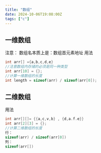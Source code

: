 ```yaml
---
title: "数组"
date: 2024-10-06T19:08:00Z
tags: ["c"]
---
```


## 一维数组

注意：
数组名本质上是：数组首元素地址
用法

```c
int arr[] ={a,b,c,d,e}
//注意数组内存储的必须是同一种类型
int arr[10] = {};
//计算一维数组的长度
int length = sizeof(arr) / sizeof(arr[0]);
```

## 二维数组

用法

```c
int arr[][]= {{a,c,v,b} , {d,a.f.e}}
int arr[2][3] = {};
//计算二维数组的长度
行：
sizeof(arr) / sizeof(arr[0])
列：
sizeof(arr[])
```

